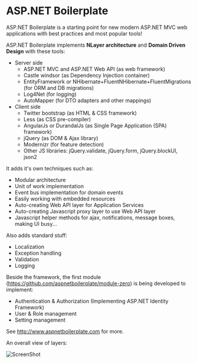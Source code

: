 ASP.NET Boilerplate
===

ASP.NET Boilerplate is a starting point for new modern ASP.NET MVC web applications with best practices and most popular tools!

ASP.NET Boilerplate implements __NLayer architecture__ and __Domain Driven Design__ with these tools:

- Server side
  - ASP.NET MVC and ASP.NET Web API (as web framework)
  - Castle windsor (as Dependency Injection container)
  - EntityFramework or NHibernate+FluentNHibernate+FluentMigrations (for ORM and DB migrations)
  - Log4Net (for logging)
  - AutoMapper (for DTO adapters and other mappings)
- Client side
  - Twitter bootstrap (as HTML & CSS framework)
  - Less (as CSS pre-compiler)
  - AngularJs or DurandalJs (as Single Page Application (SPA) framework)
  - jQuery (as DOM & Ajax library)
  - Modernizr (for feature detection)
  - Other JS libraries: jQuery.validate, jQuery.form, jQuery.blockUI, json2

It adds it's own techniques such as:
- Modular architecture
- Unit of work implementation
- Event bus implementation for domain events
- Easily working with embedded resources
- Auto-creating Web API layer for Application Services
- Auto-creating Javascript proxy layer to use Web API layer
- Javascript helper methods for ajax, notifications, message boxes, making UI busy...

Also adds standard stuff:
- Localization
- Exception handling
- Validation
- Logging

Beside the framework, the first module (https://github.com/aspnetboilerplate/module-zero) is being developed to implement:
- Authentication & Authorization (Implementing ASP.NET Identity Framework)
- User & Role management
- Setting management

See http://www.aspnetboilerplate.com for more.

An overall view of layers:

![ScreenShot](https://raw.githubusercontent.com/aspnetboilerplate/aspnetboilerplate/master/AbpLayers.png)
